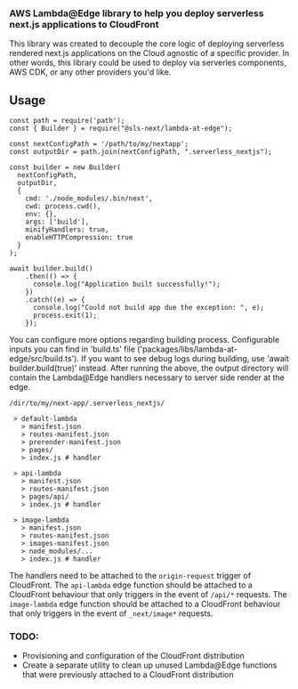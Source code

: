 ### AWS Lambda@Edge library to help you deploy serverless next.js applications to CloudFront

This library was created to decouple the core logic of deploying serverless rendered next.js applications on the Cloud agnostic of a specific provider. In other words, this library could be used to deploy via serverles components, AWS CDK, or any other providers you'd like.

## Usage

```
const path = require('path');
const { Builder } = require("@sls-next/lambda-at-edge");

const nextConfigPath = '/path/to/my/nextapp';
const outputDir = path.join(nextConfigPath, ".serverless_nextjs");

const builder = new Builder(
  nextConfigPath,
  outputDir,
  {
    cmd: './node_modules/.bin/next',
    cwd: process.cwd(),
    env: {},
    args: ['build'],
    minifyHandlers: true,
    enableHTTPCompression: true
  }
);

await builder.build()
    .then(() => {
      console.log("Application built successfully!");
    })
    .catch((e) => {
      console.log("Could not build app due the exception: ", e);
      process.exit(1);
    });
```
You can configure more options regarding building process. Configurable inputs you can find in 'build.ts' file ('packages/libs/lambda-at-edge/src/build.ts'). If you want to see debug logs during building, use 'await builder.build(true)' instead.
After running the above, the output directory will contain the Lambda@Edge handlers necessary to server side render at the edge.

```
/dir/to/my/next-app/.serverless_nextjs/

 > default-lambda
   > manifest.json
   > routes-manifest.json
   > prerender-manifest.json
   > pages/
   > index.js # handler

 > api-lambda
   > manifest.json
   > routes-manifest.json
   > pages/api/
   > index.js # handler

 > image-lambda
   > manifest.json
   > routes-manifest.json
   > images-manifest.json
   > node_modules/...
   > index.js # handler
```

The handlers need to be attached to the `origin-request` trigger of CloudFront.
The `api-lambda` edge function should be attached to a CloudFront behaviour that only triggers in the event of `/api/*` requests.
The `image-lambda` edge function should be attached to a CloudFront behaviour that only triggers in the event of `_next/image*` requests.

### TODO:

- Provisioning and configuration of the CloudFront distribution
- Create a separate utility to clean up unused Lambda@Edge functions that were previously attached to a CloudFront distribution

